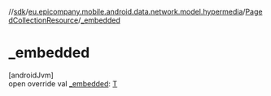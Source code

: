 //[sdk](../../../index.md)/[eu.epicompany.mobile.android.data.network.model.hypermedia](../index.md)/[PagedCollectionResource](index.md)/[_embedded](_embedded.md)

# _embedded

[androidJvm]\
open override val [_embedded](_embedded.md): [T](index.md)
